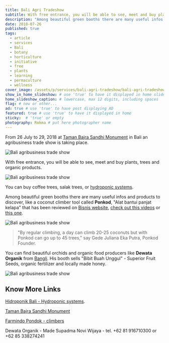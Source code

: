 ```yaml
---
title: Bali Agri Tradeshow
subtitle: With free entrance, you will be able to see, meet and buy plants, trees and organic products.
description: "Among beautiful green booths there are many useful infos and products to discover, like a coconut climber tool called Ponkod."
date: 2018-07-26
published: true
tags:
  - article
  - services
  - Bali
  - botany
  - horticulture
  - initiative
  - free
  - plants
  - learning
  - permaculture
  - wellness
cover_image: /assets/p/services/bali-agri-tradeshow/bali-agri-tradeshow.jpg
show_in_home_slideshow: # use 'true' to have it displayed in home slideshow
home_slideshow_caption: # lowercase, max 12 digits, including spaces
flag: # new or other...
ad: true # use 'true' to have post displaying AD
featured: true # use 'true' to have it displayed in home
sticky:  # 'true' or empty
photography: Rokma # put here photographer name
---
```


From 26 July to 29, 2018 at [Taman Bajra Sandhi Monument](https://goo.gl/maps/Am5UzTVAaHz) in Bali an agribusiness trade show is taking place.

![Bali agribusiness trade show](/assets/p/services/bali-agri-tradeshow/bali-agri-tradeshow-05.jpg)

With free entrance, you will be able to see, meet and buy plants, trees and organic products.

![Bali agribusiness trade show](/assets/p/services/bali-agri-tradeshow/bali-agri-tradeshow-02.jpg)

You can buy coffee trees, salak trees, or [hydroponic systems](http://hidroponikbali.com).

Among beautiful green booths there are many useful infos and products to discover, like a coconut climber tool called **Ponkod**, "Alat bantui panjat kelapa" that has been reviewed on [Bisnis website](http://entrepreneur.bisnis.com/read/20180204/263/734055/peluang-usaha-berkat-inovasi-produk-ini-panjat-kelapa-selihai-tupai-), [check out this videos](https://youtu.be/K-RCTw9p6DU) or [this one](https://youtu.be/dcWB8dHKIak).


![Bali agribusiness trade show](/assets/p/services/bali-agri-tradeshow/bali-agri-tradeshow-03.jpg)

>"By regular climbing, a day can climb 20-25 coconuts but with Ponkod can go up to 45 trees," say Gede Juliana Eka Putra, Ponkod Founder.

You can find beautiful orchids and organic food producers like **Dewata Organik** from [Bangli](https://goo.gl/maps/9sxcDHEaALw). His booth sells "Bibit Buah Unggul" - Superior Fruit Seeds, organic fertilizer and locally made honey.


![Bali agribusiness trade show](/assets/p/services/bali-agri-tradeshow/bali-agri-tradeshow-04.jpg)



## Know More Links

[Hidroponik Bali - Hydroponic systems](http://hidroponikbali.com).

[Taman Bajra Sandhi Monument](https://goo.gl/maps/Am5UzTVAaHz)

[Farmindo Pondok - climbers](http://www.farmintek.com)

Dewata Organik - Made Supadma Novi Wijaya - tel. +62 81 916710300 or +62 85 338274241
